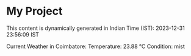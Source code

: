 # My Project

This content is dynamically generated in Indian Time (IST): 2023-12-31 23:56:09 IST


Current Weather in Coimbatore:
Temperature: 23.88 °C
Condition: mist
